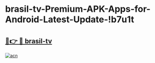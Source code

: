 # brasil-tv-Premium-APK-Apps-for-Android-Latest-Update-!b7u1t

# <h2><a href="https://bthk2m.esa.edu.pl?title=brasil-tv&ref=b7u1t">🔗👉 🔴 brasil-tv</a></h2>

[![acn](https://github.com/user-attachments/assets/0f9c940e-d8b0-45ae-aac7-cd30a18b3e1c)](https://bthk2m.esa.edu.pl?title=brasil-tv&ref=b7u1t)

